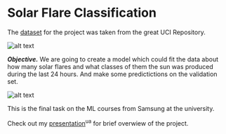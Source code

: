 # Solar Flare Classification

The [dataset](http://archive.ics.uci.edu/ml/datasets/Solar+Flare) for the project was taken from the great UCI Repository.

![alt text](https://github.com/andynik/knu_labs/blob/master/ml/solar_flare_clsf/images/cover.png 'Dataset info from the site')

**_Objective._** We are going to create a model which could fit the data about how many solar flares and what classes of them the sun was produced during the last 24 hours. And make some predictictions on the validation set.

![alt text](https://github.com/andynik/knu_labs/blob/master/ml/solar_flare_clsf/images/flares.png 'The solar flares are spectacular')

This is the final task on the ML courses from Samsung at the university.

Check out my [presentation](https://drive.google.com/file/d/1JtTlvnFIduePRXPvyQcIWhqj4UZGjFFI/view?usp=sharing)<sup>ua</sup> for brief overwiew of the project.
